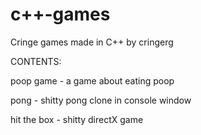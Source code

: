 # c++-games
Cringe games made in C++ by cringerg

CONTENTS:

poop game - a game about eating poop

pong - shitty pong clone in console window

hit the box - shitty directX game
